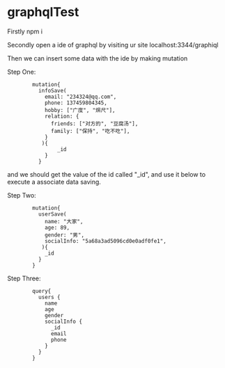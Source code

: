 # graphqlTest
Firstly npm i

Secondly open a ide of graphql by visiting ur site localhost:3344/graphiql

Then we can insert some data with the ide by making mutation

Step One:

            mutation{
              infoSave(
                email: "234324@qq.com",
                phone: 137459804345,
                hobby: ["广度", "焺尺"],
                relation: {
                  friends: ["对方的", "豆腐汤"],
                  family: ["保持", "吃不吃"],
                }
               ){
                    _id
                }
              }
and we should get the value of the id called "_id", and use it below to execute a associate data saving.

Step Two:


            mutation{
              userSave(
                name: "大家",
                age: 89,
                gender: "男",
                socialInfo: "5a68a3ad5096cd0e0adf0fe1",
               ){
                _id
              }
            }

Step Three:

            query{
              users {
                name
                age
                gender
                socialInfo {
                  _id
                  email
                  phone
                }
              }
            }



